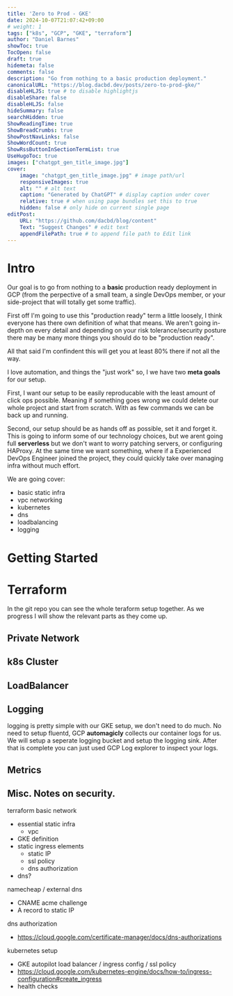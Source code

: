 ```yaml
---
title: 'Zero to Prod - GKE'
date: 2024-10-07T21:07:42+09:00
# weight: 1
tags: ["k8s", "GCP", "GKE", "terraform"]
author: "Daniel Barnes"
showToc: true
TocOpen: false
draft: true
hidemeta: false
comments: false
description: "Go from nothing to a basic production deployment."
canonicalURL: "https://blog.dacbd.dev/posts/zero-to-prod-gke/"
disableHLJS: true # to disable highlightjs
disableShare: false
disableHLJS: false
hideSummary: false
searchHidden: true
ShowReadingTime: true
ShowBreadCrumbs: true
ShowPostNavLinks: false
ShowWordCount: true
ShowRssButtonInSectionTermList: true
UseHugoToc: true
images: ["chatgpt_gen_title_image.jpg"]
cover:
    image: "chatgpt_gen_title_image.jpg" # image path/url
    responsiveImages: true
    alt: "" # alt text
    caption: "Generated by ChatGPT" # display caption under cover
    relative: true # when using page bundles set this to true
    hidden: false # only hide on current single page
editPost:
    URL: "https://github.com/dacbd/blog/content"
    Text: "Suggest Changes" # edit text
    appendFilePath: true # to append file path to Edit link
---
```


# Intro

Our goal is to go from nothing to a __basic__ production ready deployment in GCP (from the perpective of a small team, a single DevOps member, or your side-project that will totally get some traffic).

First off I'm going to use this "production ready" term a little loosely, I think everyone has there own definition of what that means.
We aren't going in-depth on every detail and depending on your risk tolerance/security posture there may be many more things you should do to be "production ready".

All that said I'm confindent this will get you at least 80% there if not all the way.

I love automation, and things the "just work" so, I we have two __meta goals__ for our setup.

First, I want our setup to be easily reproducable with the least amount of click ops possible.
Meaning if something goes wrong we could delete our whole project and start from scratch.
With as few commands we can be back up and running.

Second, our setup should be as hands off as possible, set it and forget it.
This is going to inform some of our technology choices, but we arent going full __serverless__ but we don't want to worry patching servers, or configuring HAProxy.
At the same time we want something, where if a Experienced DevOps Engineer joined the project, they could quickly take over managing infra without much effort.


We are going cover:
- basic static infra
- vpc networking
- kubernetes
- dns
- loadbalancing
- logging

# Getting Started



# Terraform

In the git repo you can see the whole teraform setup together.
As we progress I will show the relevant parts as they come up.

## Private Network

## k8s Cluster

## LoadBalancer

## Logging

logging is pretty simple with our GKE setup, we don't need to do much.
No need to setup fluentd, GCP **automagicly** collects our container logs for us.
We will setup a seperate logging bucket and setup the logging sink.
After that is complete you can just used GCP Log explorer to inspect your logs.

## Metrics

## Misc. Notes on security.







terraform basic network
- essential static infra
    - vpc
- GKE definition
- static ingress elements
    - static IP
    - ssl policy
    - dns authorization
- dns? 

namecheap / external dns
- CNAME acme challenge
- A record to static IP

dns authorization
- https://cloud.google.com/certificate-manager/docs/dns-authorizations


kubernetes setup
- GKE autopilot
load balancer / ingress config / ssl policy
- https://cloud.google.com/kubernetes-engine/docs/how-to/ingress-configuration#create_ingress
- health checks



